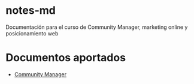 # notes-md
Documentación para el curso de Community Manager, marketing online y posicionamiento web

# Documentos aportados
- [Community Manager](notes/community-manager.md)
